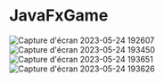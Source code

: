 # JavaFxGame
![Capture d'écran 2023-05-24 192607](https://github.com/hajarammari/JavaFxGame/assets/108992681/b38f85ac-6d0a-4576-b473-8b4f535bd531)
![Capture d'écran 2023-05-24 193450](https://github.com/hajarammari/JavaFxGame/assets/108992681/1cfa7cb7-9e69-4de9-a673-3d0df07e88bd)
![Capture d'écran 2023-05-24 193651](https://github.com/hajarammari/JavaFxGame/assets/108992681/635afd4f-2ac2-43e3-8311-35d4c368930a)
![Capture d'écran 2023-05-24 193626](https://github.com/hajarammari/JavaFxGame/assets/108992681/614edac4-feef-4896-9366-f9f796a5de2c)
